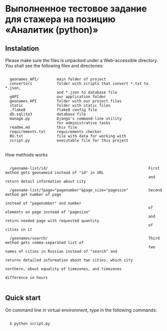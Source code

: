 <h1> Выполненное тестовое задание для стажера на позицию «Аналитик (python)» </h1>



<h2> Instalation </h2>

Please make sure the files is unpacked under a Web-accessible directory. You shall see the following files and directories:

<pre>
<code>
  geonames_API/        main folder of project
  convertors           folder with scripts that convert *.txt to *.json,
                       and *.json to database file 
  gAPI                 our application folder
  geonames_API         folder with our project files
  static               folder with static files
  .flake8              flake8 config file
  db.sqlite3           database file
  manage.py            Django's command-line utility
                       for administrative tasks
  readme.md            this file
  requirements.txt     requirements checker
  RU.txt               file with data for working with
  script.py            executable file for this project
</code>
</pre>

How methods works

<pre>
<code>
  /geoname-list/id/                                             First method gets geonameid instead of "id" in URL
                                                                and return detail information about city
                                                    
  /geoname-list/?page="pagenumber"&page_size="pagesize"         Second method get number of page
                                                                instead of "pagenumber" and number
                                                                of elements on page instead of "pagesize"
                                                                and return needed page with requested quantity
                                                                of cities in it
                                                         
  /geonames/search/                                             Third method gets comma-separated list of
                                                                two names of cities in Russian instead of "search" and 
                                                                returns detailed information about two cities, which city
                                                                northern, about equality of timezones, and timezones 
                                                                difference in hours
</code>
</pre>


<h2> Quick start </h2>

On command line in virtual environment, type in the following commands:

<pre>
<code>
  $ python script.py  
</code>
</pre>
